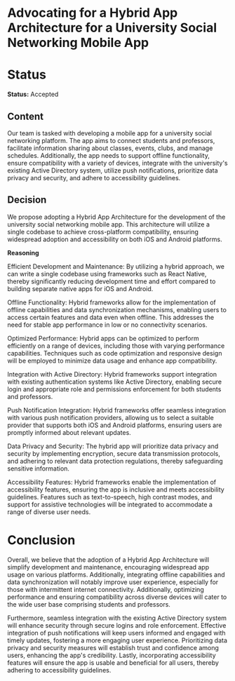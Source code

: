 # Advocating for a Hybrid App Architecture for a University Social Networking Mobile App

# Status
**Status:** Accepted


## Content
Our team is tasked with developing a mobile app for a university social networking platform. The app aims to connect students and professors, facilitate information sharing about classes, events, clubs, and manage schedules. Additionally, the app needs to support offline functionality, ensure compatibility with a variety of devices, integrate with the university's existing Active Directory system, utilize push notifications, prioritize data privacy and security, and adhere to accessibility guidelines.

## Decision
We propose adopting a Hybrid App Architecture for the development of the university social networking mobile app. This architecture will utilize a single codebase to achieve cross-platform compatibility, ensuring widespread adoption and accessibility on both iOS and Android platforms.

**Reasoning**

Efficient Development and Maintenance: By utilizing a hybrid approach, we can write a single codebase using frameworks such as React Native, thereby significantly reducing development time and effort compared to building separate native apps for iOS and Android.

Offline Functionality: Hybrid frameworks allow for the implementation of offline capabilities and data synchronization mechanisms, enabling users to access certain features and data even when offline. This addresses the need for stable app performance in low or no connectivity scenarios.

Optimized Performance: Hybrid apps can be optimized to perform efficiently on a range of devices, including those with varying performance capabilities. Techniques such as code optimization and responsive design will be employed to minimize data usage and enhance app compatibility.

Integration with Active Directory: Hybrid frameworks support integration with existing authentication systems like Active Directory, enabling secure login and appropriate role and permissions enforcement for both students and professors.

Push Notification Integration: Hybrid frameworks offer seamless integration with various push notification providers, allowing us to select a suitable provider that supports both iOS and Android platforms, ensuring users are promptly informed about relevant updates.

Data Privacy and Security: The hybrid app will prioritize data privacy and security by implementing encryption, secure data transmission protocols, and adhering to relevant data protection regulations, thereby safeguarding sensitive information.

Accessibility Features: Hybrid frameworks enable the implementation of accessibility features, ensuring the app is inclusive and meets accessibility guidelines. Features such as text-to-speech, high contrast modes, and support for assistive technologies will be integrated to accommodate a range of diverse user needs.

# Conclusion
Overall, we believe that the adoption of a Hybrid App Architecture will simplify development and maintenance, encouraging widespread app usage on various platforms. Additionally, integrating offline capabilities and data synchronization will notably improve user experience, especially for those with intermittent internet connectivity. Additionally, optimizing performance and ensuring compatibility across diverse devices will cater to the wide user base comprising students and professors.

Furthermore, seamless integration with the existing Active Directory system will enhance security through secure logins and role enforcement. Effective integration of push notifications will keep users informed and engaged with timely updates, fostering a more engaging user experience. Prioritizing data privacy and security measures will establish trust and confidence among users, enhancing the app's credibility. Lastly, incorporating accessibility features will ensure the app is usable and beneficial for all users, thereby adhering to accessibility guidelines.
